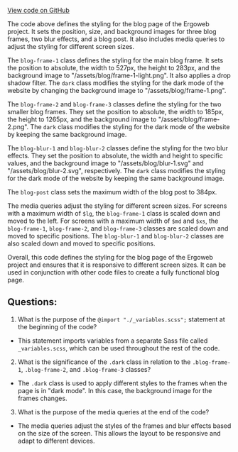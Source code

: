 [View code on GitHub](https://github.com/ergoplatform/ergoweb/styles/blog.scss)

The code above defines the styling for the blog page of the Ergoweb project. It sets the position, size, and background images for three blog frames, two blur effects, and a blog post. It also includes media queries to adjust the styling for different screen sizes.

The `blog-frame-1` class defines the styling for the main blog frame. It sets the position to absolute, the width to 527px, the height to 283px, and the background image to "/assets/blog/frame-1-light.png". It also applies a drop shadow filter. The `dark` class modifies the styling for the dark mode of the website by changing the background image to "/assets/blog/frame-1.png".

The `blog-frame-2` and `blog-frame-3` classes define the styling for the two smaller blog frames. They set the position to absolute, the width to 185px, the height to 1265px, and the background image to "/assets/blog/frame-2.png". The `dark` class modifies the styling for the dark mode of the website by keeping the same background image.

The `blog-blur-1` and `blog-blur-2` classes define the styling for the two blur effects. They set the position to absolute, the width and height to specific values, and the background image to "/assets/blog/blur-1.svg" and "/assets/blog/blur-2.svg", respectively. The `dark` class modifies the styling for the dark mode of the website by keeping the same background image.

The `blog-post` class sets the maximum width of the blog post to 384px.

The media queries adjust the styling for different screen sizes. For screens with a maximum width of `$lg`, the `blog-frame-1` class is scaled down and moved to the left. For screens with a maximum width of `$md` and `$xs`, the `blog-frame-1`, `blog-frame-2`, and `blog-frame-3` classes are scaled down and moved to specific positions. The `blog-blur-1` and `blog-blur-2` classes are also scaled down and moved to specific positions.

Overall, this code defines the styling for the blog page of the Ergoweb project and ensures that it is responsive to different screen sizes. It can be used in conjunction with other code files to create a fully functional blog page.
## Questions: 
 1. What is the purpose of the `@import "./_variables.scss";` statement at the beginning of the code?
- This statement imports variables from a separate Sass file called `_variables.scss`, which can be used throughout the rest of the code.

2. What is the significance of the `.dark` class in relation to the `.blog-frame-1`, `.blog-frame-2`, and `.blog-frame-3` classes?
- The `.dark` class is used to apply different styles to the frames when the page is in "dark mode". In this case, the background image for the frames changes.

3. What is the purpose of the media queries at the end of the code?
- The media queries adjust the styles of the frames and blur effects based on the size of the screen. This allows the layout to be responsive and adapt to different devices.